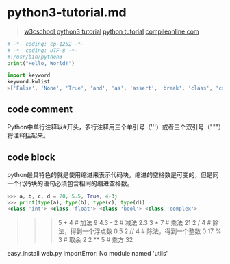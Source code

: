 # python3-tutorial.md
> [w3cschool python3 tutorial](http://www.w3cschool.cc/python3/python3-tutorial.html)
> [python tutorial](http://docs.python.org/3.4/tutorial/)
> [compileonline.com](www.compileonline.com)
```python
# -*- coding: cp-1252 -*-
# -*- coding: UTF-8 -*-
#!/usr/bin/python3
print("Hello, World!")

import keyword
keyword.kwlist
>['False', 'None', 'True', 'and', 'as', 'assert', 'break', 'class', 'continue', 'def', 'del', 'elif', 'else', 'except', 'finally', 'for', 'from', 'global', 'if', 'import', 'in', 'is', 'lambda', 'nonlocal', 'not', 'or', 'pass', 'raise', 'return', 'try', 'while', 'with', 'yield']

```

## code comment
Python中单行注释以#开头，多行注释用三个单引号（'''）或者三个双引号（"""）将注释括起来。

## code block
python最具特色的就是使用缩进来表示代码块。缩进的空格数是可变的，但是同一个代码块的语句必须包含相同的缩进空格数。

```python
>>> a, b, c, d = 20, 5.5, True, 4+3j
>>> print(type(a), type(b), type(c), type(d))
<class 'int'> <class 'float'> <class 'bool'> <class 'complex'>
```

>>> 5 + 4  # 加法
9
>>> 4.3 - 2 # 减法
2.3
>>> 3 * 7  # 乘法
21
>>> 2 / 4  # 除法，得到一个浮点数
0.5
>>> 2 // 4 # 除法，得到一个整数
0
>>> 17 % 3 # 取余 
2
>>> 2 ** 5 # 乘方
32

easy_install web.py
ImportError: No module named 'utils'
